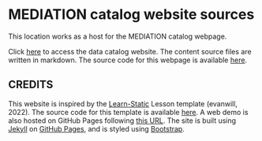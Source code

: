 # MEDIATION catalog website sources

This location works as a host for the MEDIATION catalog webpage. 

Click [here](https://mediation-ocean.github.io/mediation-catalog-webpage) to access the data catalog website. The content source files are written in markdown. The source code for this webpage is available [here](https://github.com/mediation-ocean/mediation-catalog-webpage).

## CREDITS

This website is inspired by the [Learn-Static](https://github.com/learn-static) Lesson template (evanwill, 2022). The source code for this template is available [here](https://github.com/learn-static/lesson-template). A web demo is also hosted on GitHub Pages following [this URL](https://learn-static.github.io/lesson-template/).
The site is built using [Jekyll](https://jekyllrb.com/) on [GitHub Pages](https://pages.github.com/), and is styled using [Bootstrap](https://getbootstrap.com/).
